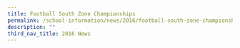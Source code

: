 ```yaml
---
title: Football South Zone Championships
permalink: /school-information/news/2016/football-south-zone-championships/
description: ""
third_nav_title: 2016 News
---
```

